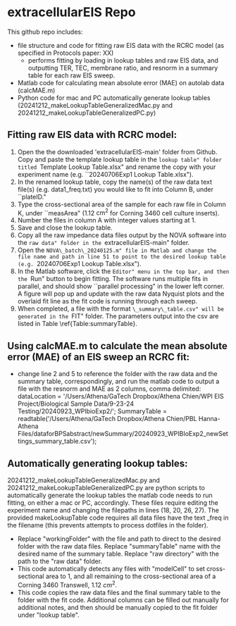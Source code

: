 # extracellularEIS Repo

This github repo includes:
- file structure and code for fitting raw EIS data with the RCRC model (as specified in Protocols paper: XX)
  - performs fitting by loading in lookup tables and raw EIS data, and outputting TER, TEC, membrane ratio, and resnorm in a summary table for each raw EIS sweep.
- Matlab code for calculating mean absolute error (MAE) on autolab data (calcMAE.m)
- Python code for mac and PC automatically generate lookup tables (20241212_makeLookupTableGeneralizedMac.py and 20241212_makeLookupTableGeneralizedPC.py)

## Fitting raw EIS data with RCRC model:
1. Open the the downloaded 'extracellularEIS-main' folder from Github. Copy and paste the template lookup table in the ``lookup table" folder titled ``Template Lookup Table.xlsx" and rename the copy with your experiment name (e.g. ``20240706Exp1 Lookup Table.xlsx").
2. In the renamed lookup table, copy the name(s) of the raw data text file(s) (e.g. data1\_freq.txt) you would like to fit into Column B, under ``plateID."
3. Type the cross-sectional area of the sample for each raw file in Column K, under ``measArea" (1.12 $\mathrm{cm^2}$ for Corning 3460 cell culture inserts).
4. Number the files in column A with integer values starting at 1.
5. Save and close the lookup table.
6. Copy all the raw impedance data files output by the NOVA software into the ``raw data" folder in the ``extracellularEIS-main" folder.
7. Open the ``NOVA\_batch\_20240125.m" file in Matlab and change the file name and path in line 51 to point to the desired lookup table (e.g. ``20240706Exp1 Lookup Table.xlsx").
8. In the Matlab software, click the ``Editor" menu in the top bar, and then the ``Run" button to begin fitting. The software runs multiple fits in parallel, and should show ``parallel processing" in the lower left corner. A figure will pop up and update with the raw data Nyquist plots and the overlaid fit line as the fit code is running through each sweep.
9. When completed, a file with the format ``\_summary\_table.csv" will be generated in the ``FIT" folder. The parameters output into the csv are listed in Table \ref{Table:summaryTable}. 

## Using calcMAE.m to calculate the mean absolute error (MAE) of an EIS sweep an RCRC fit:
- change line 2 and 5 to reference the folder with the raw data and the summary table, correspondingly, and run the matlab code to output a file with the resnorm and MAE as 2 columns, comma delimited:
dataLocation = '/Users/Athena/GaTech Dropbox/Athena Chien/WPI EIS Project/Biological Sample Data/9-23-24 Testing/20240923_WPIbioExp2/';
SummaryTable = readtable('/Users/Athena/GaTech Dropbox/Athena Chien/PBL Hanna-Athena Files/dataforBPSabstract/newSummary/20240923_WPIBIoExp2_newSettings_summary_table.csv');

## Automatically generating lookup tables:
20241212_makeLookupTableGeneralizedMac.py and 20241212_makeLookupTableGeneralizedPC.py are python scripts to automatically generate the lookup tables the matlab code needs to run fitting, on either a mac or PC, accordingly.
These files require editing the experiment name and changing the filepaths in lines (18, 20, 26, 27).
The provided makeLookupTable code requires all data files have the text _freq in the filename (this prevents attempts to process dotfiles in the folder).
- Replace "workingFolder" with the file and path to direct to the desired folder with the raw data files. Replace "summaryTable" name with the desired name of the summary table. Replace "raw directory" with the path to the "raw data" folder.
- This code automatically detects any files with "modelCell" to set cross-sectional area to 1, and all remaining to the cross-sectional area of a Corning 3460 Transwell, 1.12 $cm^{2}$.
- This code copies the raw data files and the final summary table to the folder with the fit code. Additional columns can be filled out manually for additional notes, and then should be manually copied to the fit folder under "lookup table".
